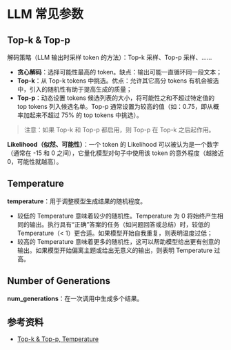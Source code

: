 # LLM 常见参数

## Top-k & Top-p

解码策略（LLM 输出时采样 token 的方法）：Top-k 采样、Top-p 采样、……

- **贪心解码**：选择可能性最高的 token。缺点：输出可能一直循环同一段文本；
- **Top-k**：从 Top-k tokens 中挑选。优点：允许其它高分 tokens 有机会被选中，引入的随机性有助于提高生成的质量；
- **Top-p**：动态设置 tokens 候选列表的大小，将可能性之和不超过特定值的 top tokens 列入候选名单。Top-p 通常设置为较高的值（如：0.75，即从概率加起来不超过 75% 的 top tokens 中挑选）。

> 注意：如果 Top-k 和 Top-p 都启用，则 Top-p 在 Top-k 之后起作用。

**Likelihood（似然、可能性）**：一个 token 的 Likelihood 可以被认为是一个数字（通常在 -15 和 0 之间），它量化模型对句子中使用该 token 的意外程度（越接近 0，可能性就越高）。

## Temperature

**temperature**：用于调整模型生成结果的随机程度。

- 较低的 Temperature 意味着较少的随机性。Temperature 为 0 将始终产生相同的输出。执行具有“正确”答案的任务（如问题回答或总结）时，较低的 Temperature（< 1）更合适。如果模型开始自我重复，则表明温度过低；
- 较高的 Temperature 意味着更多的随机性，这可以帮助模型给出更有创意的输出。如果模型开始偏离主题或给出无意义的输出，则表明 Temperature 过高。

## Number of Generations

**num_generations**：在一次调用中生成多个结果。

## 参考资料

- [<u>Top-k & Top-p, Temperature</u>](https://zhuanlan.zhihu.com/p/613428710)
